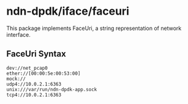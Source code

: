 # ndn-dpdk/iface/faceuri

This package implements FaceUri, a string representation of network interface.

## FaceUri Syntax

```
dev://net_pcap0
ether://[00:00:5e:00:53:00]
mock://
udp4://10.0.2.1:6363
unix:///var/run/ndn-dpdk-app.sock
tcp4://10.0.2.1:6363
```
